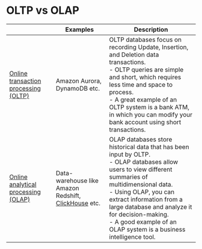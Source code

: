# OLTP vs OLAP

|                                                                                                     | Examples                                                                                                      | Description                                                                                                                                                                                                                                                                                                                                 |
|-----------------------------------------------------------------------------------------------------|---------------------------------------------------------------------------------------------------------------|---------------------------------------------------------------------------------------------------------------------------------------------------------------------------------------------------------------------------------------------------------------------------------------------------------------------------------------------|
| [Online transaction processing (OLTP)](https://en.wikipedia.org/wiki/Online_transaction_processing) | Amazon Aurora, DynamoDB etc.                                                                                  | OLTP databases focus on recording Update, Insertion, and Deletion data transactions.<br/>- OLTP queries are simple and short, which requires less time and space to process.<br/>- A great example of an OLTP system is a bank ATM, in which you can modify your bank account using short transactions.                                     |
| [Online analytical processing (OLAP)](https://en.wikipedia.org/wiki/Online_analytical_processing)   | Data-warehouse like Amazon Redshift, [ClickHouse](../6_BigData/DataStorage/DataWarehouses/ClickHouse.md) etc. | OLAP databases store historical data that has been input by OLTP. <br/>- OLAP databases allow users to view different summaries of multidimensional data. <br/>- Using OLAP, you can extract information from a large database and analyze it for decision-making. <br/>- A good example of an OLAP system is a business intelligence tool. |